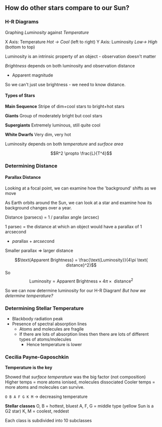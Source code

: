 
## How do other stars compare to our Sun?


### H-R Diagrams

Graphing *Luminosity* against *Temperature*

X Axis: Temperature *Hot -> Cool* (left to right)
Y Axis: Luminosity *Low-> High* (bottom to top)


Luminosity is an intrinsic property of an object - observation doesn't matter

*Brightness* depends on both luminosity and observation distance
- Apparent magnitude

So we can't just use brightness - we need to know distance.

#### Types of Stars

**Main Sequence**
Stripe of dim+cool stars to bright+hot stars

**Giants**
Group of moderately bright but cool stars

**Supergiants**
Extremely luminous, still quite cool

**White Dwarfs**
Very dim, very hot


Luminosity depends on both *temperature* and *surface area*

$$R^2 \propto \frac{L}{T^4}$$

### Determining Distance

#### Parallax Distance
Looking at a focal point, we can examine how the 'background' shifts as we move

As Earth orbits around the Sun, we can look at a star and examine how its background changes over a year.


Distance (parsecs) = 1 / parallax angle (arcsec)

1 parsec = the distance at which an object would have a parallax of 1 arcsecond
- *par*allax + arc*sec*ond

Smaller parallax => larger distance



$$\text{Apparent Brightness} = \frac{\text{Luminosity}}{4\pi \text{ distance}^2}$$
So
$$\text{Luminosity} = \text{Apparent Brightness} \times 4\pi \times \text{ distance}^2$$

So we can now determine luminosity for our H-R Diagram! *But how we determine temperature?*


### Determining Stellar Temperature

- Blackbody radiation peak
- Presence of spectral absorption lines
	- Atoms and molecules are fragile
	- If there are lots of absorption lines then there are lots of different types of atoms/molecules
		- Hence temperature is lower



### Cecilia Payne-Gaposchkin
**Temperature is the key**

Showed that *surface temperature* was the big factor (not composition)
Higher temps = more atoms ionised, molecules dissociated
Cooler temps = more atoms and molecules can survive.

`O B A F G K M` -> decreasing temperature

**Stellar classes**
O, B = hottest, bluest
A, F, G = middle type (yellow Sun is a G2 star)
K, M = coolest, reddest

Each class is subdivided into 10 subclasses




